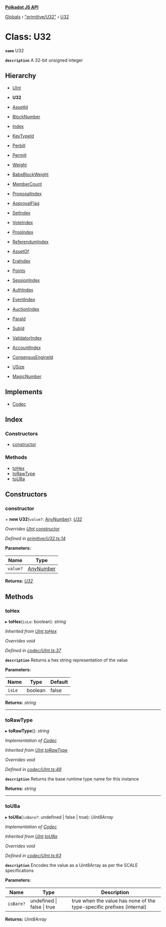 **[Polkadot JS API](../README.md)**

[Globals](../globals.md) › [&quot;primitive/U32&quot;](../modules/_primitive_u32_.md) › [U32](_primitive_u32_.u32.md)

# Class: U32

**`name`** U32

**`description`** 
A 32-bit unsigned integer

## Hierarchy

  * [UInt](_codec_uint_.uint.md)

  * **U32**

  * [AssetId](../interfaces/_interfaces_runtime_types_.assetid.md)

  * [BlockNumber](../interfaces/_interfaces_runtime_types_.blocknumber.md)

  * [Index](../interfaces/_interfaces_runtime_types_.index.md)

  * [KeyTypeId](../interfaces/_interfaces_runtime_types_.keytypeid.md)

  * [Perbill](../interfaces/_interfaces_runtime_types_.perbill.md)

  * [Permill](../interfaces/_interfaces_runtime_types_.permill.md)

  * [Weight](../interfaces/_interfaces_runtime_types_.weight.md)

  * [BabeBlockWeight](../interfaces/_interfaces_babe_types_.babeblockweight.md)

  * [MemberCount](../interfaces/_interfaces_collective_types_.membercount.md)

  * [ProposalIndex](../interfaces/_interfaces_collective_types_.proposalindex.md)

  * [ApprovalFlag](../interfaces/_interfaces_elections_types_.approvalflag.md)

  * [SetIndex](../interfaces/_interfaces_elections_types_.setindex.md)

  * [VoteIndex](../interfaces/_interfaces_elections_types_.voteindex.md)

  * [PropIndex](../interfaces/_interfaces_democracy_types_.propindex.md)

  * [ReferendumIndex](../interfaces/_interfaces_democracy_types_.referendumindex.md)

  * [AssetOf](../interfaces/_interfaces_deprecated_types_.assetof.md)

  * [EraIndex](../interfaces/_interfaces_staking_types_.eraindex.md)

  * [Points](../interfaces/_interfaces_staking_types_.points.md)

  * [SessionIndex](../interfaces/_interfaces_session_types_.sessionindex.md)

  * [AuthIndex](../interfaces/_interfaces_imonline_types_.authindex.md)

  * [EventIndex](../interfaces/_interfaces_system_types_.eventindex.md)

  * [AuctionIndex](../interfaces/_interfaces_parachains_types_.auctionindex.md)

  * [ParaId](../interfaces/_interfaces_parachains_types_.paraid.md)

  * [SubId](../interfaces/_interfaces_parachains_types_.subid.md)

  * [ValidatorIndex](../interfaces/_interfaces_parachains_types_.validatorindex.md)

  * [AccountIndex](_primitive_generic_accountindex_.accountindex.md)

  * [ConsensusEngineId](_primitive_generic_consensusengineid_.consensusengineid.md)

  * [USize](_primitive_usize_.usize.md)

  * [MagicNumber](_metadata_magicnumber_.magicnumber.md)

## Implements

* [Codec](../interfaces/_types_.codec.md)

## Index

### Constructors

* [constructor](_primitive_u32_.u32.md#constructor)

### Methods

* [toHex](_primitive_u32_.u32.md#tohex)
* [toRawType](_primitive_u32_.u32.md#torawtype)
* [toU8a](_primitive_u32_.u32.md#tou8a)

## Constructors

###  constructor

\+ **new U32**(`value?`: [AnyNumber](../modules/_types_.md#anynumber)): *[U32](_primitive_u32_.u32.md)*

*Overrides [UInt](_codec_uint_.uint.md).[constructor](_codec_uint_.uint.md#constructor)*

*Defined in [primitive/U32.ts:14](https://github.com/polkadot-js/api/blob/692c208/packages/types/src/primitive/U32.ts#L14)*

**Parameters:**

Name | Type |
------ | ------ |
`value?` | [AnyNumber](../modules/_types_.md#anynumber) |

**Returns:** *[U32](_primitive_u32_.u32.md)*

## Methods

###  toHex

▸ **toHex**(`isLe`: boolean): *string*

*Inherited from [UInt](_codec_uint_.uint.md).[toHex](_codec_uint_.uint.md#tohex)*

*Overrides void*

*Defined in [codec/UInt.ts:37](https://github.com/polkadot-js/api/blob/692c208/packages/types/src/codec/UInt.ts#L37)*

**`description`** Returns a hex string representation of the value

**Parameters:**

Name | Type | Default |
------ | ------ | ------ |
`isLe` | boolean | false |

**Returns:** *string*

___

###  toRawType

▸ **toRawType**(): *string*

*Implementation of [Codec](../interfaces/_types_.codec.md)*

*Inherited from [UInt](_codec_uint_.uint.md).[toRawType](_codec_uint_.uint.md#torawtype)*

*Overrides void*

*Defined in [codec/UInt.ts:49](https://github.com/polkadot-js/api/blob/692c208/packages/types/src/codec/UInt.ts#L49)*

**`description`** Returns the base runtime type name for this instance

**Returns:** *string*

___

###  toU8a

▸ **toU8a**(`isBare?`: undefined | false | true): *Uint8Array*

*Implementation of [Codec](../interfaces/_types_.codec.md)*

*Inherited from [UInt](_codec_uint_.uint.md).[toU8a](_codec_uint_.uint.md#tou8a)*

*Overrides void*

*Defined in [codec/UInt.ts:63](https://github.com/polkadot-js/api/blob/692c208/packages/types/src/codec/UInt.ts#L63)*

**`description`** Encodes the value as a Uint8Array as per the SCALE specifications

**Parameters:**

Name | Type | Description |
------ | ------ | ------ |
`isBare?` | undefined &#124; false &#124; true | true when the value has none of the type-specific prefixes (internal)  |

**Returns:** *Uint8Array*